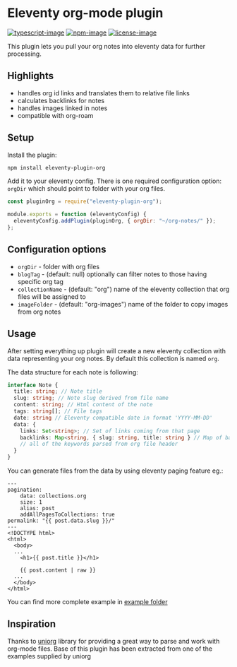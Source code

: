 # Eleventy org-mode plugin
[![typescript-image]][typescript-url] [![npm-image]][npm-url] [![license-image]][license-url]

This plugin lets you pull your org notes into eleventy data for further processing.

## Highlights
- handles org id links and translates them to relative file links
- calculates backlinks for notes
- handles images linked in notes
- compatible with org-roam

## Setup
Install the plugin:
```bash
npm install eleventy-plugin-org

```
Add it to your eleventy config. There is one required configuration option: `orgDir` which should point to folder with your org files.
```javascript
const pluginOrg = require("eleventy-plugin-org");

module.exports = function (eleventyConfig) {
  eleventyConfig.addPlugin(pluginOrg, { orgDir: "~/org-notes/" });
};
```

## Configuration options
- `orgDir` - folder with org files
- `blogTag` - (default: null) optionally can filter notes to those having specific org tag
- `collectionName` - (default: "org") name of the eleventy collection that org files will be assigned to
- `imageFolder` - (default: "org-images") name of the folder to copy images from org notes

## Usage
After setting everything up plugin will create a new eleventy collection with data representing your org notes. By default this collection is named `org`.

The data structure for each note is following:
```ts
interface Note {
  title: string; // Note title
  slug: string; // Note slug derived from file name
  content: string; // Html content of the note
  tags: string[]; // File tags
  date: string // Eleventy compatible date in format 'YYYY-MM-DD'
  data: {
    links: Set<string>; // Set of links coming from that page
    backlinks: Map<string, { slug: string, title: string } // Map of backlinks for given note
    // all of the keywords parsed from org file header 
  }
}
```

You can generate files from the data by using eleventy paging feature eg.:
```
---
pagination:
    data: collections.org
    size: 1
    alias: post
	addAllPagesToCollections: true
permalink: "{{ post.data.slug }}/"
---
<!DOCTYPE html>
<html>
  <body>
  ...
    <h1>{{ post.title }}</h1>

    {{ post.content | raw }}
  ...
  </body>
</html>
```
You can find more complete example in [example folder](./example/)

## Inspiration
Thanks to [uniorg](https://github.com/rasendubi/uniorg) library for providing a great way to parse and work with org-mode files. Base of this plugin has been extracted from one of the examples supplied by uniorg

[typescript-image]: https://img.shields.io/badge/Typescript-294E80.svg?style=for-the-badge&logo=typescript
[typescript-url]: "typescript"

[license-image]: https://img.shields.io/npm/l/eleventy-plugin-org-?color=blueviolet&style=for-the-badge
[license-url]: LICENSE 'license'

[npm-image]: https://img.shields.io/npm/v/eleventy-plugin-org.svg?style=for-the-badge&logo=npm
[npm-url]: https://npmjs.org/package/eleventy-plugin-org 'npm'

